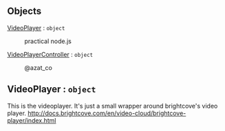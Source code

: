 ## Objects

<dl>
<dt><a href="#VideoPlayer">VideoPlayer</a> : <code>object</code></dt>
<dd><p>practical node.js</p>
</dd>
<dt><a href="#VideoPlayerController">VideoPlayerController</a> : <code>object</code></dt>
<dd><p>@azat_co</p>
</dd>
</dl>

<a name="VideoPlayer"></a>

## VideoPlayer : <code>object</code>
This is the videoplayer.  It's just a small wrapper around brightcove's
video player.  http://docs.brightcove.com/en/video-cloud/brightcove-player/index.html
